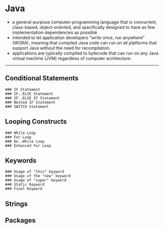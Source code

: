 # Java 
- a general-purpose computer-programming language that is concurrent, class-based, object-oriented, and specifically designed to have as few implementation dependencies as possible
-  intended to let application developers "write once, run anywhere" (WORA), meaning that compiled Java code can run on all platforms that support Java without the need for recompilation. 
- applications are typically compiled to bytecode that can run on any Java virtual machine (JVM) regardless of computer architecture. 
__________________________________
## Conditional Statements
    ### IF Statement
    ### IF..ELSE Statement
    ### IF..ELSE IF Statement
    ### Nested IF Statement
    ### SWITCH Statement
## Looping Constructs
    ### While Loop
    ### For Loop
    ### Do..While Loop
    ### Enhanced For Loop
## Keywords
    ### Usage of "this" keyword 
    ### Usage of the "new" keyword
    ### Usage of "super" keyword
    ### Static Keyword
    ### Final Keyword
## Strings
## Packages
